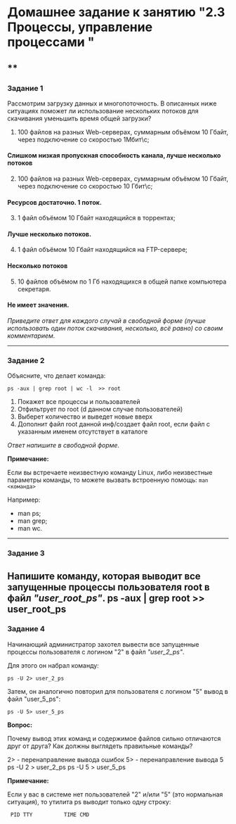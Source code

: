 # Домашнее задание к занятию "2.3 Процессы, управление процессами "

**
---

### Задание 1

Рассмотрим загрузку данных и многопоточность. В описанных ниже ситуациях поможет ли использование нескольких потоков для скачивания уменьшить время общей загрузки?

1. 100 файлов на разных Web-серверах, суммарным объёмом 10 Гбайт, через подключение со скоростью 1Мбит\с;
#### Слишком низкая пропускная способность канала, лучше несколько потоков
2. 100 файлов на разных Web-серверах, суммарным объёмом 10 Гбайт, через подключение со скоростью 10 Гбит\с;
#### Ресурсов достаточно. 1 поток.  
3. 1 файл объёмом 10 Гбайт находящийся в торрентах;
#### Лучше несколько потоков.  
4. 1 файл объёмом 10 Гбайт находящийся на FTP-сервере;
#### Несколько потоков
5. 10 файлов объёмом по 1 Гб находящихся в общей папке компьютера секретаря.
#### Не имеет значения. 

*Приведите ответ для каждого случай в свободной форме (лучше использовать один поток скачивания, несколько, всё равно) со своим комментарием.*


---

### Задание 2

Объясните, что делает команда:

`ps -aux | grep root | wc -l  >> root`
1. Покажет все процессы и пользователей
2. Отфильтрует по root (d данном случае пользователей)
3. Выберет количество и выведет новые вверх
4. Дополнит файл root данной инф/создает файл root, если файл с указанным именем отсутствует в каталоге

*Ответ напишите в свободной форме.*

**Примечание:**

Если вы встречаете неизвестную команду Linux, либо неизвестные параметры команды, то можете вызвать встроенную помощь:
`man <команда>`

Например:

- man ps;
- man grep;
- man wc.

---

### Задание 3

Напишите команду, которая выводит все запущенные процессы пользователя root в файл *"user_root_ps"*.
ps -aux | grep root  >> user_root_ps
---

### Задание 4

Начинающий администратор захотел вывести все запущенные процессы пользователя с логином "2" в файл *"user_2_ps"*.

Для этого он набрал команду:

`ps -U 2> user_2_ps`

Затем, он аналогично повторил для пользователя с логином "5" вывод в файл "user_5_ps":

`ps -U 5> user_5_ps`

**Вопрос:** 

Почему вывод этих команд и содержимое файлов сильно отличаются друг от друга?  Как должны выглядеть правильные команды?

2> - перенаправление вывода ошибок
5> - перенаправление вывода 5
ps -U 2 > user_2_ps
ps -U 5 > user_5_ps


**Примечание:**

Если у вас в системе нет пользователей "2" и/или "5" (это нормальная ситуация), то утилита ps выводит только одну строку:

`  PID TTY          TIME CMD      `
